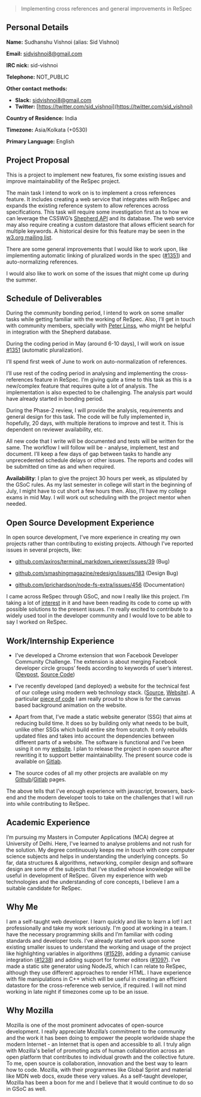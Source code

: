 > Implementing cross references and general improvements in ReSpec

## Personal Details

**Name:** Sudhanshu Vishnoi (alias: Sid Vishnoi)

**Email:** [sidvishnoi8@gmail.com](mailto:sidvishnoi8@gmail.com)

**IRC nick:** sid-vishnoi

**Telephone:** NOT_PUBLIC

**Other contact methods:**

- **Slack:** [sidvishnoi8@gmail.com](mailto:sidvishnoi8@gmail.com)
- **Twitter:** [https://twitter.com/sid_vishnoi](https://twitter.com/sid_vishnoi)

**Country of Residence:** India

**Timezone:** Asia/Kolkata (+0530)

**Primary Language:** English

## Project Proposal

This is a project to implement new features, fix some existing issues and improve maintainability of the ReSpec project. 

The main task I intend to work on is to implement a cross references feature. It includes creating a web service that integrates with ReSpec and expands the existing reference system to allow references across specifications. This task will require some investigation first as to how we can leverage the CSSWG’s [Shepherd API](https://api.csswg.org/shepherd/) and its database. The web service may also require creating a custom datastore that allows efficient search for multiple keywords. A historical desire for this feature may be seen in the [w3.org mailing list](http://lists.w3.org/Archives/Public/spec-prod/2012JulSep/thread.html#msg15).

There are some general improvements that I would like to work upon, like implementing automatic linking of pluralized words in the spec ([#1351](https://github.com/w3c/respec/issues/1351)) and auto-normalizing references.

I would also like to work on some of the issues that might come up during the summer.

## Schedule of Deliverables

During the community bonding period, I intend to work on some smaller tasks while getting familiar with the working of ReSpec. Also, I’ll get in touch with community members, specially with [Peter Linss](https://github.com/plinss), who might be helpful in integration with the Shepherd database.

During the coding period in May (around 6-10 days), I will work on issue [#1351](https://github.com/w3c/respec/issues/1351) (automatic pluralization).

I’ll spend first week of June to work on auto-normalization of references. 

I’ll use rest of the coding period in analysing and implementing the cross-references feature in ReSpec. I’m giving quite a time to this task as this is a new/complex feature that requires quite a lot of analysis. The implementation is also expected to be challenging. The analysis part would have already started in bonding period.

During the Phase-2 review, I will provide the analysis, requirements and general design for this task. The code will be fully implemented in, hopefully, 20 days, with multiple iterations to improve and test it. This is dependent on reviewer availability, etc.  

All new code that I write will be documented and tests will be written for the same. The workflow I will follow will be - analyse, implement, test and document. I’ll keep a few days of gap between tasks to handle any unprecedented schedule delays or other issues. The reports and codes will be submitted on time as and when required. 

**Availability**: I plan to give the project 30 hours per week, as stipulated by the GSoC rules. As my last semester in college will start in the beginning of July, I might have to cut short a few hours then. Also, I’ll have my college exams in mid May. I will work out scheduling with the project mentor when needed.

## Open Source Development Experience

In open source development, I’ve more experience in creating my own projects rather than contributing to existing projects. Although I’ve reported issues in several projects, like:

* [github.com/axiros/terminal_markdown_viewer/issues/39](https://github.com/axiros/terminal_markdown_viewer/issues/39) (Bug)

* [github.com/smashingmagazine/redesign/issues/183](https://github.com/smashingmagazine/redesign/issues/183) (Design Bug)

* [github.com/jprichardson/node-fs-extra/issues/456](https://github.com/jprichardson/node-fs-extra/issues/456) (Documentation)

I came across ReSpec through GSoC, and now I really like this project. I’m taking a lot of [interest](https://github.com/search?utf8=%E2%9C%93&q=author%3Asidvishnoi+repo%3Aw3c%2Frespec&type=Issues) in it and have been reading its code to come up with possible solutions to the present issues. I'm really excited to contribute to a widely used tool in the developer community and I would love to be able to say I worked on ReSpec.

## Work/Internship Experience

* I’ve developed a Chrome extension that won Facebook Developer Community Challenge. The extension is about merging Facebook developer circle groups’ feeds according to keywords of user’s interest. ([Devpost](https://devpost.com/software/fb-dev-interest), [Source Code](https://github.com/sidvishnoi/fb-dev-interest))

* I’ve recently developed (and deployed) a website for the technical fest of our college using modern web technology stack. ([Source](https://github.com/sidvishnoi/sankalan-2018), [Website](https://www.ducs.in/sankalan/)). A particular [piece of code](https://github.com/sidvishnoi/sankalan-2018/blob/master/src/js/canvas.js) I am really proud to show is for the canvas based background animation on the website.

* Apart from that, I’ve made a static website generator (SSG) that aims at reducing build time. It does so by building only what needs to be built, unlike other SSGs which build entire site from scratch. It only rebuilds updated files and takes into account the dependencies between different parts of a website. The software is functional and I’ve been using it on my [website](http://www.hoopsvilla.com/). I plan to release the project in open source after rewriting it to support better maintainability. The present source code is available on [Gitlab](https://gitlab.com/sidvishnoi/bleu).

* The source codes of all my other projects are available on my [Github](https://github.com/sidvishnoi)/[Gitlab](https://gitlab.com/users/sidvishnoi/projects) pages. 

The above tells that I’ve enough experience with javascript, browsers, back-end and the modern developer tools to take on the challenges that I will run into while contributing to ReSpec.

## Academic Experience

I’m pursuing my Masters in Computer Applications (MCA) degree at University of Delhi. Here, I've learned to analyse problems and not rush for the solution. My degree continuously keeps me in touch with core computer science subjects and helps in understanding the underlying concepts. So far, data structures & algorithms, networking, compiler design and software design are some of the subjects that I’ve studied whose knowledge will be useful in development of ReSpec. Given my experience with web technologies and the understanding of core concepts, I believe I am a suitable candidate for ReSpec.

## Why Me

I am a self-taught web developer. I learn quickly and like to learn a lot! I act professionally and take my work seriously. I'm good at working in a team. I have the necessary programming skills and I’m familiar with coding standards and developer tools. I’ve already started work upon some existing smaller issues to understand the working and usage of the project like highlighting variables in algorithms ([#1529](https://github.com/w3c/respec/issues/1529)), adding a dynamic caniuse integration ([#1238](https://github.com/w3c/respec/issues/1238)) and adding support for former editors ([#1097](https://github.com/w3c/respec/issues/1097)). I’ve made a static site generator using NodeJS, which I can relate to ReSpec, although they use different approaches to render HTML. I have experience with file manipulations in C++ which will be useful in creating an efficient datastore for the cross-reference web service, if required. I will not mind working in late night if timezones come up to be an issue.

## Why Mozilla

Mozilla is one of the most prominent advocates of open-source development. I really appreciate Mozilla’s commitment to the community and the work it has been doing to empower the people worldwide shape the modern Internet - an Internet that is open and accessible to all. I truly align with Mozilla's belief of promoting acts of human collaboration across an open platform that contributes to individual growth and the collective future. To me, open source is collaboration, innovation and the best way to learn how to code. Mozilla, with their programmes like Global Sprint and material like MDN web docs, exude these very values. As a self-taught developer, Mozilla has been a boon for me and I believe that it would continue to do so in GSoC as well.